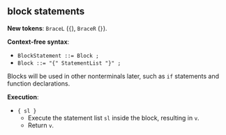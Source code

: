 ## block statements

**New tokens**: `BraceL` (`{`), `BraceR` (`}`).

**Context-free syntax**:

* `BlockStatement ::= Block ;`
* `Block ::= "{" StatementList "}" ;`

Blocks will be used in other nonterminals later, such as `if` statements and
function declarations.

**Execution**:

* `{ sl }`
    * Execute the statement list `sl` inside the block, resulting in `v`.
    * Return `v`.

